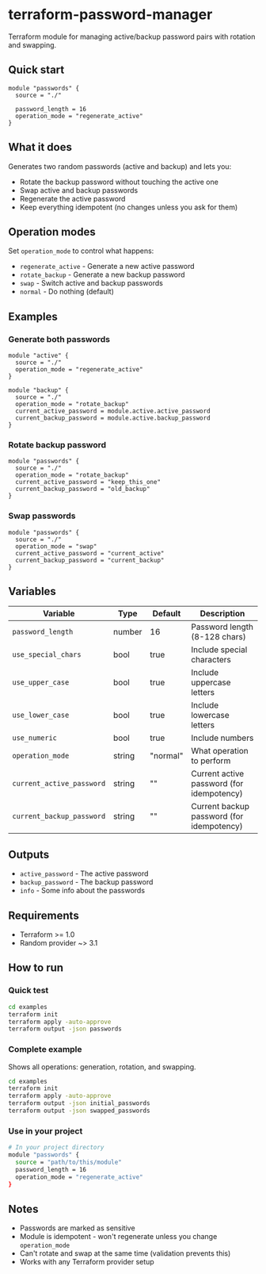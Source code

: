 # terraform-password-manager

Terraform module for managing active/backup password pairs with rotation and swapping.

## Quick start

```hcl
module "passwords" {
  source = "./"
  
  password_length = 16
  operation_mode = "regenerate_active"
}
```

## What it does

Generates two random passwords (active and backup) and lets you:
- Rotate the backup password without touching the active one
- Swap active and backup passwords
- Regenerate the active password
- Keep everything idempotent (no changes unless you ask for them)

## Operation modes

Set `operation_mode` to control what happens:

- `regenerate_active` - Generate a new active password
- `rotate_backup` - Generate a new backup password  
- `swap` - Switch active and backup passwords
- `normal` - Do nothing (default)

## Examples

### Generate both passwords
```hcl
module "active" {
  source = "./"
  operation_mode = "regenerate_active"
}

module "backup" {
  source = "./"
  operation_mode = "rotate_backup"
  current_active_password = module.active.active_password
  current_backup_password = module.active.backup_password
}
```

### Rotate backup password
```hcl
module "passwords" {
  source = "./"
  operation_mode = "rotate_backup"
  current_active_password = "keep_this_one"
  current_backup_password = "old_backup"
}
```

### Swap passwords
```hcl
module "passwords" {
  source = "./"
  operation_mode = "swap"
  current_active_password = "current_active"
  current_backup_password = "current_backup"
}
```

## Variables

| Variable | Type | Default | Description |
|----------|------|---------|-------------|
| `password_length` | number | 16 | Password length (8-128 chars) |
| `use_special_chars` | bool | true | Include special characters |
| `use_upper_case` | bool | true | Include uppercase letters |
| `use_lower_case` | bool | true | Include lowercase letters |
| `use_numeric` | bool | true | Include numbers |
| `operation_mode` | string | "normal" | What operation to perform |
| `current_active_password` | string | "" | Current active password (for idempotency) |
| `current_backup_password` | string | "" | Current backup password (for idempotency) |

## Outputs

- `active_password` - The active password
- `backup_password` - The backup password
- `info` - Some info about the passwords

## Requirements

- Terraform >= 1.0
- Random provider ~> 3.1

## How to run

### Quick test

```bash
cd examples
terraform init
terraform apply -auto-approve
terraform output -json passwords
```

### Complete example

Shows all operations: generation, rotation, and swapping.

```bash
cd examples
terraform init
terraform apply -auto-approve
terraform output -json initial_passwords
terraform output -json swapped_passwords
```

### Use in your project

```bash
# In your project directory
module "passwords" {
  source = "path/to/this/module"
  password_length = 16
  operation_mode = "regenerate_active"
}
```

## Notes

- Passwords are marked as sensitive
- Module is idempotent - won't regenerate unless you change `operation_mode`
- Can't rotate and swap at the same time (validation prevents this)
- Works with any Terraform provider setup
